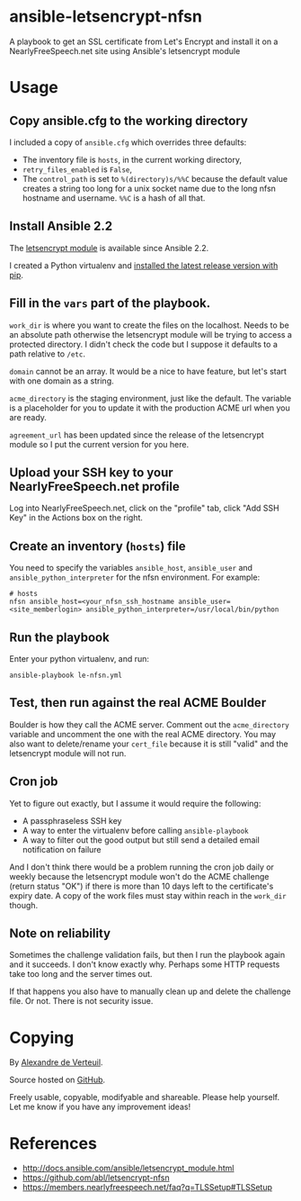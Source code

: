 # ansible-letsencrypt-nfsn

A playbook to get an SSL certificate from Let's Encrypt and install it
on a NearlyFreeSpeech.net site using Ansible's letsencrypt module


# Usage


## Copy ansible.cfg to the working directory

I included a copy of `ansible.cfg` which overrides three defaults:

* The inventory file is `hosts`, in the current working directory,
* `retry_files_enabled` is `False`,
* The `control_path` is set to `%(directory)s/%%C` because the default
  value creates a string too long for a unix socket name due to the long
  nfsn hostname and username. `%%C` is a hash of all that.


## Install Ansible 2.2

The [letsencrypt module](http://docs.ansible.com/ansible/letsencrypt_module.html)
is available since Ansible 2.2.

I created a Python virtualenv and [installed the latest release version with pip](http://docs.ansible.com/ansible/intro_installation.html#latest-releases-via-pip).


## Fill in the `vars` part of the playbook.

`work_dir` is where you want to create the files on the localhost. Needs
to be an absolute path otherwise the letsencrypt module will be trying
to access a protected directory. I didn't check the code but I suppose
it defaults to a path relative to `/etc`.

`domain` cannot be an array. It would be a nice to have feature, but
let's start with one domain as a string.

`acme_directory` is the staging environment, just like the default. The
variable is a placeholder for you to update it with the production ACME
url when you are ready.

`agreement_url` has been updated since the release of the letsencrypt
module so I put the current version for you here.


## Upload your SSH key to your NearlyFreeSpeech.net profile

Log into NearlyFreeSpeech.net, click on the "profile" tab, click "Add
SSH Key" in the Actions box on the right.


## Create an inventory (`hosts`) file

You need to specify the variables `ansible_host`, `ansible_user` and
`ansible_python_interpreter` for the nfsn environment. For example:

    # hosts
    nfsn ansible_host=<your_nfsn_ssh_hostname ansible_user=<site_memberlogin> ansible_python_interpreter=/usr/local/bin/python


## Run the playbook

Enter your python virtualenv, and run:

    ansible-playbook le-nfsn.yml


## Test, then run against the real ACME Boulder

Boulder is how they call the ACME server. Comment out the
`acme_directory` variable and uncomment the one with the real ACME
directory. You may also want to delete/rename your `cert_file` because
it is still "valid" and the letsencrypt module will not run.


## Cron job

Yet to figure out exactly, but I assume it would require the following:

* A passphraseless SSH key
* A way to enter the virtualenv before calling `ansible-playbook`
* A way to filter out the good output but still send a detailed email
  notification on failure

And I don't think there would be a problem running the cron job
daily or weekly because the letsencrypt module won't do the ACME
challenge (return status "OK") if there is more than 10 days left to the
certificate's expiry date. A copy of the work files must stay within
reach in the `work_dir` though.


## Note on reliability

Sometimes the challenge validation fails, but then I run the playbook
again and it succeeds. I don't know exactly why. Perhaps some HTTP
requests take too long and the server times out.

If that happens you also have to manually clean up and delete the
challenge file. Or not. There is not security issue.


# Copying

By [Alexandre de Verteuil](https://alexandre.deverteuil.net/).

Source hosted on [GitHub](https://github.com/adeverteuil/ansible-letsencrypt-nfsn).

Freely usable, copyable, modifyable and shareable. Please help
yourself. Let me know if you have any improvement ideas!


# References

* http://docs.ansible.com/ansible/letsencrypt_module.html
* https://github.com/abl/letsencrypt-nfsn
* https://members.nearlyfreespeech.net/faq?q=TLSSetup#TLSSetup
